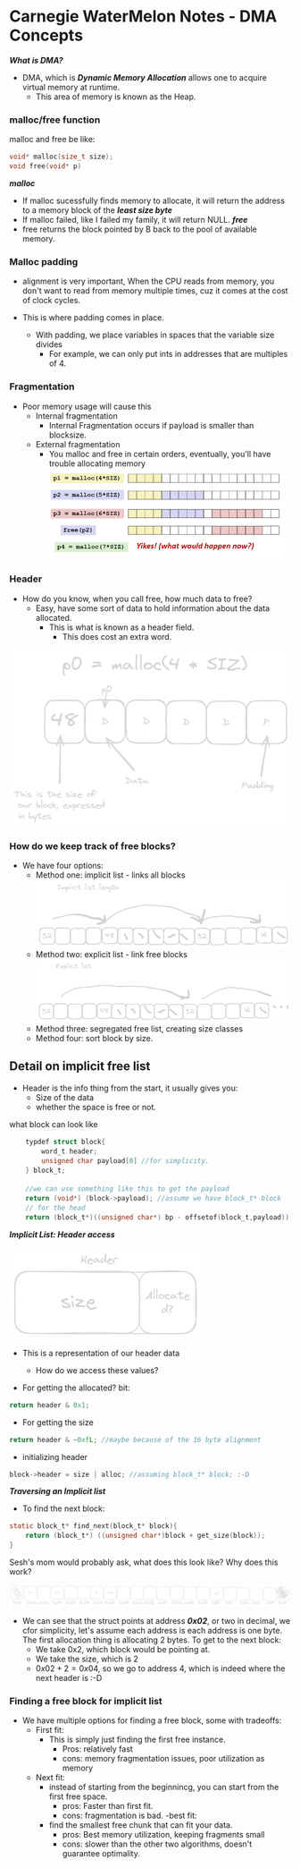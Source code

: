 # Carnegie WaterMelon Notes - DMA Concepts

***What is DMA?***
- DMA, which is ***Dynamic Memory Allocation*** allows one to acquire virtual memory at runtime. 
    - This area of memory is known as the Heap. 

### malloc/free function

malloc and free be like: 

```c
void* malloc(size_t size);
void free(void* p)
```
***malloc***
- If malloc sucessfully finds memory to allocate, it will return the address to a memory block of the ***least size byte***
- If malloc failed, like I failed my family, it will return NULL.
***free***
- free returns the block pointed by B back to the pool of available memory. 

### Malloc padding

- alignment is very important, When the CPU reads from memory, you don't want to read from memory multiple times, cuz it comes at the cost of clock cycles. 

- This is where padding comes in place.
    - With padding, we place variables in spaces that the variable size divides
        - For example, we can only put ints in addresses that are multiples of 4. 

### Fragmentation
- Poor memory usage will cause this
    - Internal fragmentation
        - Internal Fragmentation occurs if payload is smaller than blocksize.
    - External fragmentation
        - You malloc and free in certain orders, eventually, you'll have trouble allocating memory
![External Fragmentation illustration](images/extfrag.png)

### Header

- How do you know, when you call free, how much data to free?
    - Easy, have some sort of data to hold information about the data allocated. 
        - This is what is known as a header field.
            - This does cost an extra word. 

![Header example](images/headerex1.png)


### How do we keep track of free blocks?
- We have four options:
    - Method one: implicit list - links all blocks
![Implicit list length](images/implicit%20list.png)
    - Method two: explicit list - link free blocks
![explicit list length](images/explicit%20list.png)
    - Method three: segregated free list, creating size classes
    - Method four: sort block by size.


## Detail on implicit free list

- Header is the info thing from the start, it usually gives you:
    - Size of the data
    - whether the space is free or not. 

what block can look like
```c
    typdef struct block{
        word_t header;
        unsigned char payload[0] //for simplicity. 
    } block_t;

    //we can use something like this to get the payload
    return (void*) (block->payload); //assume we have block_t* block
    // for the head
    return (block_t*)((unsigned char*) bp - offsetof(block_t,payload)); //bp points to payload
```

***Implicit List: Header access***

![Header drawing](images/Header%20representation.png)

- This is a representation of our header data
    - How do we access these values?

- For getting the allocated? bit:
```c
return header & 0x1;
```
- For getting the size
```c
return header & ~0xfL; //maybe because of the 16 byte alignment
```
- initializing header
```c
block->header = size | alloc; //assuming block_t* block; :-D
```

***Traversing an Implicit list***
- To find the next block:

```c
static block_t* find_next(block_t* block){
    return (block_t*) ((unsigned char*)block + get_size(block));
}
```

Sesh's mom would probably ask, what does this look like? Why does this work?

![Memory representation for find next block](images/Find%20next%20block%20illustration.png)

- We can see that the struct points at address ***0x02***, or two in decimal, we cfor simplicity, let's assume each address is each address is one byte. The first allocation thing is allocating 2 bytes. To get to the next block:
    - We take 0x2, which block would be pointing at.
    - We take the size, which is 2
    - $0x02 + 2 = 0x04$, so we go to address 4, which is indeed where the next header is :-D


### Finding a free block for implicit list

- We have multiple options for finding a free block, some with tradeoffs:
    - First fit:
        - This is simply just finding the first free instance.
            - Pros: relatively fast
            - cons: memory fragmentation issues, poor utilization as memory
    - Next fit:
        - instead of starting from the beginnincg, you can start from the first free space.
            - pros: Faster than first fit.
            - cons: fragmentation is bad. 
    -best fit:
        - find the smallest free chunk that can fit your data.
            - pros: Best memory utilization, keeping fragments small
            - cons: slower than the other two algorithms, doesn't guarantee optimality.
